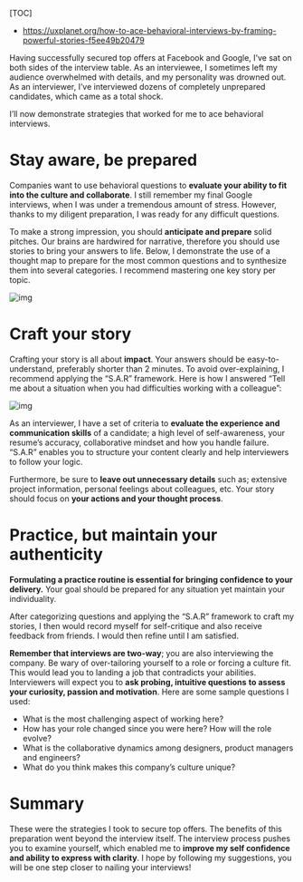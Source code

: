 [TOC]

- https://uxplanet.org/how-to-ace-behavioral-interviews-by-framing-powerful-stories-f5ee49b20479

Having successfully secured top offers at Facebook and Google, I’ve sat on both sides of the interview table. As an interviewee, I sometimes left my audience overwhelmed with details, and my personality was drowned out. As an interviewer, I’ve interviewed dozens of completely unprepared candidates, which came as a total shock.

I’ll now demonstrate strategies that worked for me to ace behavioral interviews.

# Stay aware, be prepared

Companies want to use behavioral questions to **evaluate your ability to fit into the culture and collaborate**. I still remember my final Google interviews, when I was under a tremendous amount of stress. However, thanks to my diligent preparation, I was ready for any difficult questions.

To make a strong impression, you should **anticipate and prepare** solid pitches. Our brains are hardwired for narrative, therefore you should use stories to bring your answers to life. Below, I demonstrate the use of a thought map to prepare for the most common questions and to synthesize them into several categories. I recommend mastering one key story per topic.

![img](https://tva1.sinaimg.cn/large/e6c9d24egy1h22i8lc3e1j212w0t2tct.jpg)

# Craft your story

Crafting your story is all about **impact**. Your answers should be easy-to-understand, preferably shorter than 2 minutes. To avoid over-explaining, I recommend applying the “S.A.R” framework. Here is how I answered “Tell me about a situation when you had difficulties working with a colleague”:

![img](https://tva1.sinaimg.cn/large/e6c9d24egy1h22i8kxcfdj212w0t2tct.jpg)

As an interviewer, I have a set of criteria to **evaluate the experience and communication skills** of a candidate; a high level of self-awareness, your resume’s accuracy, collaborative mindset and how you handle failure. “S.A.R” enables you to structure your content clearly and help interviewers to follow your logic.

Furthermore, be sure to **leave out unnecessary details** such as; extensive project information, personal feelings about colleagues, etc. Your story should focus on **your actions and your thought process**.

# Practice, but maintain your authenticity

**Formulating a practice routine is essential for bringing confidence to your delivery.** Your goal should be prepared for any situation yet maintain your individuality.

After categorizing questions and applying the “S.A.R” framework to craft my stories, I then would record myself for self-critique and also receive feedback from friends. I would then refine until I am satisfied.

**Remember that interviews are two-way**; you are also interviewing the company. Be wary of over-tailoring yourself to a role or forcing a culture fit. This would lead you to landing a job that contradicts your abilities. Interviewers will expect you to **ask probing, intuitive questions** **to assess your curiosity, passion and motivation**. Here are some sample questions I used:

- What is the most challenging aspect of working here?
- How has your role changed since you were here? How will the role evolve?
- What is the collaborative dynamics among designers, product managers and engineers?
- What do you think makes this company’s culture unique?

# Summary

These were the strategies I took to secure top offers. The benefits of this preparation went beyond the interview itself. The interview process pushes you to examine yourself, which enabled me to **improve my self confidence and ability to express with clarity**. I hope by following my suggestions, you will be one step closer to nailing your interviews!